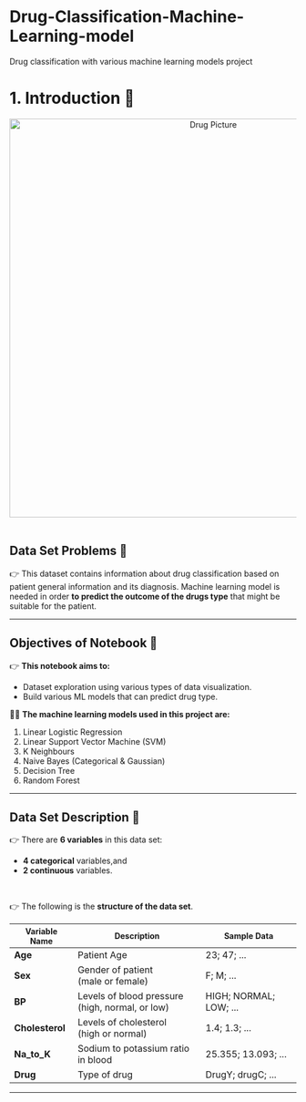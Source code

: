 # Drug-Classification-Machine-Learning-model
Drug classification with various machine learning models project
# 1. Introduction 👋
<center><img src="https://images.pexels.com/photos/159211/headache-pain-pills-medication-159211.jpeg&ixlib=rb-1.2.1&auto=format&fit=crop&w=1240&q=80" alt="Drug Picture" width="700" height="700"></center><br>

## Data Set Problems 🤔
👉 This dataset contains information about drug classification based on patient general information and its diagnosis. Machine learning model is needed in order **to predict the outcome of the drugs type** that might be suitable for the patient.

---

## Objectives of Notebook 📌
👉 **This notebook aims to:**
*   Dataset exploration using various types of data visualization.
*   Build various ML models that can predict drug type.

👨‍💻 **The machine learning models used in this project are:** 
1. Linear Logistic Regression
2. Linear Support Vector Machine (SVM)
3. K Neighbours
4. Naive Bayes (Categorical & Gaussian)
5. Decision Tree
6. Random Forest

---

## Data Set Description 🧾

👉 There are **6 variables** in this data set:
*   **4 categorical** variables,and
*   **2 continuous** variables.

<br>

👉 The following is the **structure of the data set**.


<table style="width:100%">
<thead>
<tr>
<th style="text-align:center; font-weight: bold; font-size:14px">Variable Name</th>
<th style="text-align:center; font-weight: bold; font-size:14px">Description</th>
<th style="text-align:center; font-weight: bold; font-size:14px">Sample Data</th>
</tr>
</thead>
<tbody>
<tr>
<td><b>Age</b></td>
<td>Patient Age</td>
<td>23; 47; ...</td>
</tr>
<tr>
<td><b>Sex</b></td>
<td>Gender of patient <br> (male or female)</td>
<td>F; M; ...</td>
</tr>
<tr>
<td><b>BP</b></td>
<td>Levels of blood pressure <br> (high, normal, or low)</td>
<td>HIGH; NORMAL; LOW; ...</td>
</tr>
<tr>
<td><b>Cholesterol</b></td>
<td>Levels of cholesterol <br> (high or normal)</td>
<td>1.4; 1.3; ...</td>
</tr>
<tr>
<td><b>Na_to_K</b></td>
<td>Sodium to potassium ratio in blood</td>
<td>25.355; 13.093; ...</td>
</tr>
<tr>
<td><b>Drug</b></td>
<td>Type of drug</td>
<td>DrugY; drugC; ...</td>
</tr>
</tbody>
</table>

---
